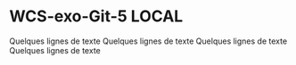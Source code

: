 # WCS-exo-Git-5 LOCAL

Quelques lignes de texte
Quelques lignes de texte
Quelques lignes de texte
Quelques lignes de texte
